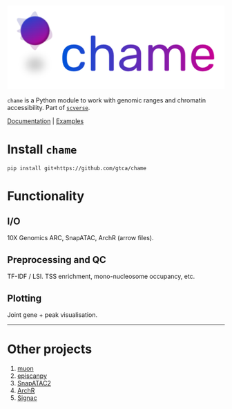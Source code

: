 <img src="./docs/img/chame_logo.svg" data-canonical-src="./docs/img/chame_logo.svg" width="700"/>

`chame` is a Python module to work with genomic ranges and chromatin accessibility.
Part of [`scverse`](https://scverse.org/).

[Documentation](https://gtca.github.io/chame) | [Examples](https://gtca.github.io/chame/examples/)

# Install `chame`

```
pip install git+https://github.com/gtca/chame
```

# Functionality

## I/O

10X Genomics ARC, SnapATAC, ArchR (arrow files).

## Preprocessing and QC

TF-IDF / LSI. TSS enrichment, mono-nucleosome occupancy, etc.

## Plotting

Joint gene + peak visualisation.

---

# Other projects

1. [muon](https://github.com/scverse/muon)
1. [episcanpy](https://github.com/colomemaria/epiScanpy)
1. [SnapATAC2](https://github.com/kaizhang/SnapATAC2)
1. [ArchR](https://www.archrproject.com/)
1. [Signac](https://satijalab.org/signac/)

